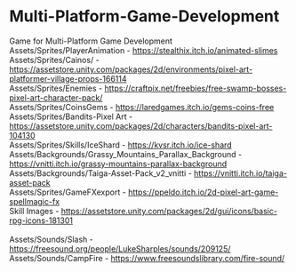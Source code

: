 # Multi-Platform-Game-Development
Game for Multi-Platform Game Development<br/>
Assets/Sprites/PlayerAnimation - https://stealthix.itch.io/animated-slimes <br/>
Assets/Sprites/Cainos/ - https://assetstore.unity.com/packages/2d/environments/pixel-art-platformer-village-props-166114 <br/>
Assets/Sprites/Enemies - https://craftpix.net/freebies/free-swamp-bosses-pixel-art-character-pack/ <br/>
Assets/Sprites/CoinsGems - https://laredgames.itch.io/gems-coins-free <br/>
Assets/Sprites/Bandits-Pixel Art - https://assetstore.unity.com/packages/2d/characters/bandits-pixel-art-104130<br/>
Assets/Sprites/Skills/IceShard - https://kvsr.itch.io/ice-shard<br/>
Assets/Backgrounds/Grassy_Mountains_Parallax_Background - https://vnitti.itch.io/grassy-mountains-parallax-background<br/>
Assets/Backgrounds/Taiga-Asset-Pack_v2_vnitti - https://vnitti.itch.io/taiga-asset-pack<br/>
Assets/Sprites/GameFXexport - https://ppeldo.itch.io/2d-pixel-art-game-spellmagic-fx<br/>
Skill Images - https://assetstore.unity.com/packages/2d/gui/icons/basic-rpg-icons-181301
<br/><br/>
Assets/Sounds/Slash - https://freesound.org/people/LukeSharples/sounds/209125/<br/>
Assets/Sounds/CampFire - https://www.freesoundslibrary.com/fire-sound/
